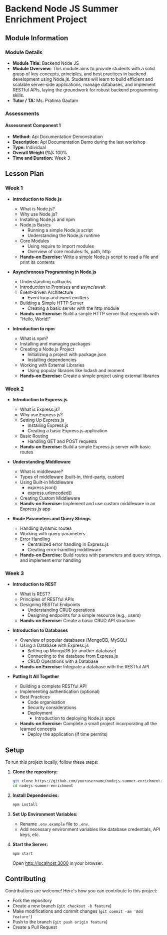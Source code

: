 # Backend Node JS Summer Enrichment Project

## Module Information

### Module Details

- **Module Title:** Backend Node JS
- **Module Overview:** This module aims to provide students with a solid grasp of key concepts, principles, and best practices in backend development using Node.js. Students will learn to build efficient and scalable server-side applications, manage databases, and implement RESTful APIs, laying the groundwork for robust backend programming skills.
- **Tutor / TA:** Ms. Pratima Gautam

### Assessments

#### Assessment Component 1

- **Method:** Api Documentation Demonstration
- **Description:** Api Documentation Demo during the last workshop
- **Type:** Individual
- **Overall Weight (%):** 100%
- **Time and Duration:** Week 3

## Lesson Plan

### Week 1

- **Introduction to Node.js**
  - What is Node.js?
  - Why use Node.js?
  - Installing Node.js and npm
  - Node.js Basics
    - Running a simple Node.js script
    - Understanding the Node.js runtime
  - Core Modules
    - Using require to import modules
    - Overview of core modules: fs, path, http
  - **Hands-on Exercise:** Write a simple Node.js script to read a file and print its contents

- **Asynchronous Programming in Node.js**
  - Understanding callbacks
  - Introduction to Promises and async/await
  - Event-driven Architecture
    - Event loop and event emitters
  - Building a Simple HTTP Server
    - Creating a basic server with the http module
  - **Hands-on Exercise:** Build a simple HTTP server that responds with "Hello, World!"

- **Introduction to npm**
  - What is npm?
  - Installing and managing packages
  - Creating a Node.js Project
    - Initializing a project with package.json
    - Installing dependencies
  - Working with External Libraries
    - Using popular libraries like lodash and moment
  - **Hands-on Exercise:** Create a simple project using external libraries

### Week 2

- **Introduction to Express.js**
  - What is Express.js?
  - Why use Express.js?
  - Setting Up Express.js
    - Installing Express.js
    - Creating a basic Express.js application
  - Basic Routing
    - Handling GET and POST requests
  - **Hands-on Exercise:** Build a simple Express.js server with basic routes

- **Understanding Middleware**
  - What is middleware?
  - Types of middleware (built-in, third-party, custom)
  - Using Built-in Middleware
    - express.json()
    - express.urlencoded()
  - Creating Custom Middleware
  - **Hands-on Exercise:** Implement and use custom middleware in an Express.js app

- **Route Parameters and Query Strings**
  - Handling dynamic routes
  - Working with query parameters
  - Error Handling
    - Centralized error handling in Express.js
    - Creating error-handling middleware
  - **Hands-on Exercise:** Build routes with parameters and query strings, and implement error handling

### Week 3

- **Introduction to REST**
  - What is REST?
  - Principles of RESTful APIs
  - Designing RESTful Endpoints
    - Understanding CRUD operations
    - Designing endpoints for a simple resource (e.g., users)
  - **Hands-on Exercise:** Create a basic CRUD API structure

- **Introduction to Databases**
  - Overview of popular databases (MongoDB, MySQL)
  - Using a Database with Express.js
    - Setting up MongoDB (or another database)
    - Connecting to the database from Express.js
    - CRUD Operations with a Database
  - **Hands-on Exercise:** Integrate a database with the RESTful API

- **Putting It All Together**
  - Building a complete RESTful API
  - Implementing authentication (optional)
  - Best Practices
    - Code organisation
    - Security considerations
    - Deployment
      - Introduction to deploying Node.js apps
  - **Hands-on Exercise:** Complete a small project incorporating all the learned concepts
    - Deploy the application (if time permits)

## Setup

To run this project locally, follow these steps:

1. **Clone the repository:**

   ```bash
   git clone https://github.com/yourusername/nodejs-summer-enrichment.git
   cd nodejs-summer-enrichment
   ```

2. **Install Dependencies:**

    ```bash
    npm install
    ```

3. **Set Up Environment Variables:**

    - Rename `.env.example` file to `.env`.
    - Add necessary environment variables like database credentials, API keys, etc.

4. **Start the Server:**

    ```bash
    npm start
    ```

    Open <http://localhost:3000> in your browser.

## Contributing

Contributions are welcome! Here's how you can contribute to this project:

- Fork the repository
- Create a new branch (`git checkout -b feature`)
- Make modifications and commit changes (`git commit -am 'Add feature'`)
- Push to the branch (`git push origin feature`)
- Create a Pull Request
